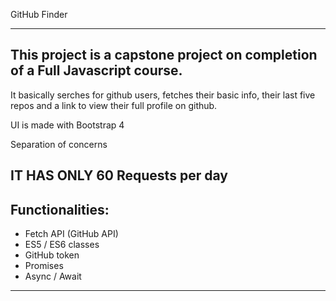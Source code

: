 GitHub Finder

---

This project is a capstone project on completion of a Full Javascript course.
- 
It basically serches for github users, fetches their basic info, 
their last five repos and a link to view their full profile on github.


UI is made with Bootstrap 4


Separation of concerns

## IT HAS ONLY 60 Requests per day 

## Functionalities:
- Fetch API (GitHub API)
- ES5 / ES6 classes
- GitHub token
- Promises
- Async / Await

---


